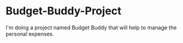# Budget-Buddy-Project
I'm doing a project named Budget Buddy that will help to manage the personal expenses.
